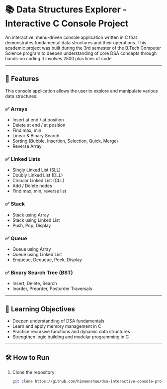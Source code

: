 # 📚 Data Structures Explorer - Interactive C Console Project

An interactive, menu-driven console application written in C that demonstrates fundamental data structures and their operations. This academic project was built during the 3rd semester of the B.Tech Computer Science program to deepen understanding of core DSA concepts through hands-on coding.It involves 2500 plus lines of code.

---

## 🚀 Features

This console application allows the user to explore and manipulate various data structures:

### ✅ Arrays
- Insert at end / at position
- Delete at end / at position
- Find max, min
- Linear & Binary Search
- Sorting (Bubble, Insertion, Selection, Quick, Merge)
- Reverse Array

### ✅ Linked Lists
- Singly Linked List (SLL)
- Doubly Linked List (DLL)
- Circular Linked List (CLL)
- Add / Delete nodes
- Find max, min, reverse list

### ✅ Stack
- Stack using Array
- Stack using Linked List
- Push, Pop, Display

### ✅ Queue
- Queue using Array
- Queue using Linked List
- Enqueue, Dequeue, Peek, Display

### ✅ Binary Search Tree (BST)
- Insert, Delete, Search
- Inorder, Preorder, Postorder Traversals

---

## 🧠 Learning Objectives

- Deepen understanding of DSA fundamentals
- Learn and apply memory management in C
- Practice recursive functions and dynamic data structures
- Strengthen logic building and modular programming in C

---

## 🛠️ How to Run

1. Clone the repository:
   ```bash
   git clone https://github.com/himaenshuu/dsa-interactive-console-project
